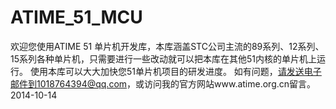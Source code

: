 ATIME_51_MCU
============
欢迎您使用ATIME 51 单片机开发库，本库涵盖STC公司主流的89系列、12系列、15系列各种单片机，只需要进行一些改动就可以把本库在其他51内核的单片机上运行。
使用本库可以大大加快您51单片机项目的研发进度。
如有问题，请发送电子邮件到1018764394@qq.com，或访问我的官方网站www.atime.org.cn留言。
2014-10-14
